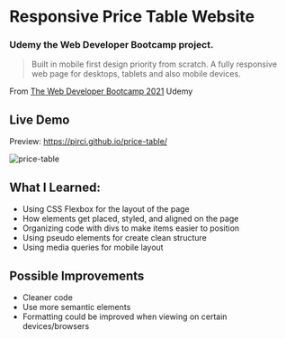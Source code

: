 # Responsive Price Table Website

### Udemy the Web Developer Bootcamp project.


> Built in mobile first design priority from scratch. A fully responsive web page for desktops, tablets and also mobile devices.

From [The Web Developer Bootcamp 2021](https://www.udemy.com/course/the-web-developer-bootcamp/learn/lecture/22587506?start=15#overview) Udemy

 
## Live Demo

Preview:  https://pirci.github.io/price-table/

![price-table](demo.gif)


## What I Learned:

- Using CSS Flexbox for the layout of the page
- How elements get placed, styled, and aligned on the page
- Organizing code with divs to make items easier to position
- Using pseudo elements for create clean structure
- Using media queries for mobile layout


## Possible Improvements

- Cleaner code
- Use more semantic elements
- Formatting could be improved when viewing on certain devices/browsers
